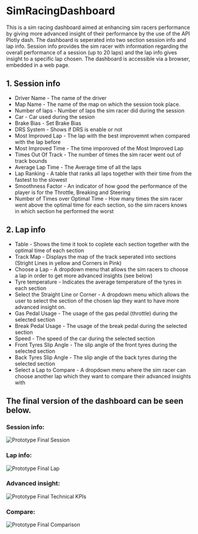 # SimRacingDashboard

This is a sim racing dashboard aimed at enhancing sim racers performance by giving more advanced insight of their performance by the use of the API Plotly dash. The dashboard is seperated into two section session info and lap info. Session info provides the sim racer with information regarding the overall performance of a session (up to 20 laps) and the lap info gives insight to a specific lap chosen. The dashboard is accessible via a browser, embedded in a web page.

## 1. Session info

- Driver Name - The name of the driver
- Map Name - The name of the map on which the session took place.
- Number of laps - Number of laps the sim racer did during the session
- Car - Car used during the sesion
- Brake Bias - Set Brake Bias
- DRS System - Shows if DRS is enable or not
- Most Improved Lap - The lap with the best improvemnt when compared with the lap before
- Most Improved Time - The time imporoved of the Most Improved Lap
- Times Out Of Track - The number of times the sim racer went out of track bounds
- Average Lap Time - The Average time of all the laps 
- Lap Ranking - A table that ranks all laps together with their time from the fastest to the slowest
- Smoothness Factor - An indicator of how good the performance of the player is for the Throttle, Breaking and Steering
- Number of Times over Optimal Time - How many times the sim racer went above the optimal time for each section, so the sim racers knows in which section he performed the worst

## 2. Lap info

- Table - Shows the time it took to coplete each section together with the optimal time of each section
- Track Map - Displays the map of the track seperated into sections (Stright Lines in yellow and Corners in Pink)
- Choose a Lap - A dropdown menu that allows the sim racers to choose a lap in order to get more advanced insights (see below)
- Tyre temperature - Indicates the average temperature of the tyres in each section
- Select the Straight Line or Corner - A dropdown menu which allows the user to select the section of the chosen lap they want to have more advanced insight on.
- Gas Pedal Usage - The usage of the gas pedal (throttle) during the selected section
- Break Pedal Usage - The usage of the break pedal during the selected section
- Speed - The speed of the car during the selected section
- Front Tyres Slip Angle - The slip angle of the front tyres during the selected section
- Back Tyres Slip Angle - The slip angle of the back tyres during the selected section
- Select a Lap to Compare - A dropdown menu where the sim racer can choose another lap which they want to compare their advanced insights with

## The final version of the dashboard can be seen below.
### Session info:
![Prototype Final Session](https://user-images.githubusercontent.com/123899208/219104284-81d8f51d-a5b2-42c5-91ed-95de291f0151.png)


### Lap info:
![Prototype Final Lap](https://user-images.githubusercontent.com/123899208/219104283-62407c76-a2d7-431d-962c-ead76e90126e.png)


### Advanced insight:
![Prototype Final Technical KPIs](https://user-images.githubusercontent.com/123899208/219104285-c68e44c3-4575-464c-8a8e-082db16001ba.png)


### Compare:
![Prototype Final Comparison](https://user-images.githubusercontent.com/123899208/219104279-8a5882c5-4dc3-4cb6-9134-e12e98f3b422.png)


